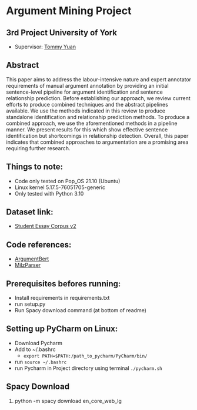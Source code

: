 # Argument Mining Project

## 3rd Project University of York
- Supervisor: [Tommy Yuan](https://www-users.cs.york.ac.uk/~tommy/)

## Abstract
This paper aims to address the labour-intensive nature and expert annotator requirements of manual argument annotation by providing an initial sentence-level pipeline for argument identification and sentence relationship prediction. Before establishing our approach, we review current efforts to produce combined techniques and the abstract pipelines available. We use the methods indicated in this review to produce standalone identification and relationship prediction methods. To produce a combined approach, we use the aforementioned methods in a pipeline manner. We present results for this which show effective sentence identification but shortcomings in relationship detection. Overall, this paper indicates that combined approaches to argumentation are a promising area requiring further research.

## Things to note:
- Code only tested on Pop_OS 21.10 (Ubuntu)
- Linux kernel 5.17.5-76051705-generic
- Only tested with Python 3.10

## Dataset link:
- [Student Essay Corpus v2](https://tudatalib.ulb.tu-darmstadt.de/handle/tudatalib/2422)

## Code references:
- [ArgumentBert](https://github.com/negedng/argument_BERT/)
- [MilzParser](https://github.com/Milzi/arguEParser)

## Prerequisites befores running:
- Install requirements in requirements.txt
- run setup.py
- Run Spacy download command (at bottom of readme)

## Setting up PyCharm on Linux:
- Download Pycharm
- Add to ~/.bashrc
  - `export PATH=$PATH:/path_to_pycharm/PyCharm/bin/`
- run `source ~/.bashrc`
- run Pycharm in Project directory using terminal `./pycharm.sh`


## Spacy Download
1. python -m spacy download en_core_web_lg
